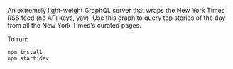 An extremely light-weight GraphQL server that wraps the New York Times RSS feed (no API keys, yay). Use this graph to query top stories of the day from all the New York Times's curated pages.

To run:

```
npm install
npm start:dev
```
